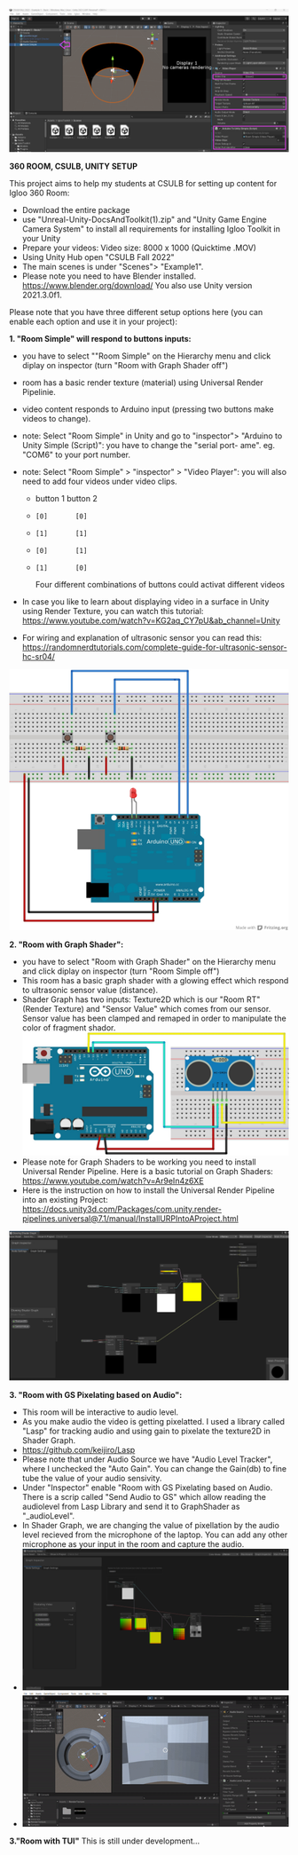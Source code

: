 
![Alt Text](UnityScreenshot01.png)


**360 ROOM, CSULB, UNITY SETUP**


This project aims to help my students at CSULB for setting up content for Igloo 360 Room:

- Download the entire package
- use "Unreal-Unity-DocsAndToolkit(1).zip" and "Unity Game Engine Camera System" to install all requirements for installing Igloo Toolkit in your Unity
- Prepare your videos: Video size: 8000 x 1000 (Quicktime .MOV)
- Using Unity Hub open "CSULB Fall 2022"
- The main scenes is under "Scenes"> "Example1". 
- Please note you need to have Blender installed. https://www.blender.org/download/ You also use Unity version 2021.3.0f1.



Please note that you have three different setup options here (you can enable each option and use it in your project):


**1. "Room Simple" will respond to buttons inputs:**
-  you have to select ""Room Simple" on the Hierarchy menu and click diplay on inspector (turn "Room with Graph Shader off")
-  room has a basic render texture (material) using Universal Render Pipelinie.
-  video content responds to Arduino input (pressing two buttons make videos to change). 
-  note: Select "Room Simple" in Unity and go to "inspector"> "Arduino to Unity Simple (Script)": you have to change the "serial port- ame". eg. "COM6" to your port number.
-  note: Select "Room Simple" > "inspector" > "Video Player": you will also need to add four videos under video clips. 
    
   -  button 1 button 2
   -     [0]       [0]
   -     [1]       [1]
   -     [0]       [1]
   -     [1]       [0] 
       Four different combinations of buttons could activat different videos 
- In case you like to learn about displaying video in a surface in Unity using Render Texture, you can watch this tutorial: https://www.youtube.com/watch?v=KG2aq_CY7pU&ab_channel=Unity
- For wiring and explanation of ultrasonic sensor you can read this: https://randomnerdtutorials.com/complete-guide-for-ultrasonic-sensor-hc-sr04/

![Buttons](arduinoButtons.png)



**2. "Room with Graph Shader":**
- you have to select "Room with Graph Shader" on the Hierarchy menu and click diplay on inspector (turn "Room Simple off")
- This room has a basic graph shader with a glowing effect which respond to ultrasonic sensor value (distance). 
- Shader Graph has two inputs: Texture2D which is our "Room RT" (Render Texture) and "Sensor Value" which comes from our sensor. Sensor value has been clamped and remaped in order to manipulate the color of fragment shador.
![GraphShader](arduinoUltrasonic.png)
- Please note for Graph Shaders to be working you need to install Universal Render Pipeline. Here is a basic tutorial on Graph Shaders: https://www.youtube.com/watch?v=Ar9eIn4z6XE
- Here is the instruction on how to install the Universal Render Pipeline into an existing Project: https://docs.unity3d.com/Packages/com.unity.render-pipelines.universal@7.1/manual/InstallURPIntoAProject.html


![GraphShader](UnityScreenshot02.png)

**3. "Room with GS Pixelating based on Audio":**
- This room will be interactive to audio level.
- As you make audio the video is getting pixelatted. I used a library called "Lasp" for tracking audio and using gain to pixelate the texture2D in Shader Graph.
- https://github.com/keijiro/Lasp
- Please note that under Audio Source we have "Audio Level Tracker", where I unchecked the "Auto Gain". You can change the Gain(db) to fine tube the value of your audio sensivity.
- Under "Inspector" enable "Room with GS Pixelating based on Audio. There is a scrip called "Send Audio to GS" which allow reading the audiolevel from Lasp Library and send it to GraphShader as "_audioLevel". 
- In Shader Graph, we are changing the value of pixellation by the audio level recieved from the microphone of the laptop. You can add any other microphone as your input in the room and capture the audio.   
- ![GraphShader](ShaderGraphAudio.png)
- ![GraphShader](ShaderGraphAudio.gif)


**3."Room with TUI"**
This is still under development...  